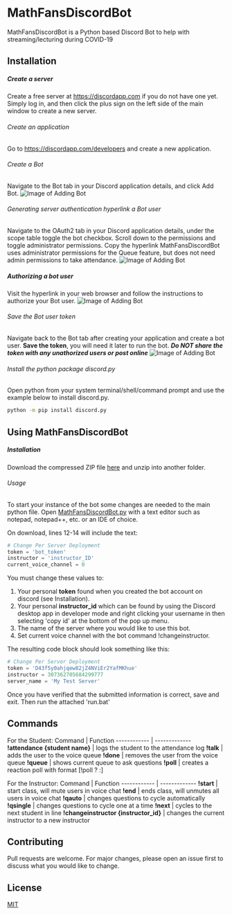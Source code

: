 # MathFansDiscordBot

MathFansDiscordBot is a Python based Discord Bot to help with streaming/lecturing during COVID-19

## Installation
##### Create a server
Create a free server at https://discordapp.com if you do not have one yet. Simply log in, and then click the plus sign on the left side of the main window to create a new server.

###### Create an application
Go to https://discordapp.com/developers and create a new application.

###### Create a Bot
Navigate to the Bot tab in your Discord application details, and click Add Bot.
![Image of Adding Bot](https://i.imgur.com/1ZhnfNp.png)

###### Generating server authentication hyperlink a Bot user
Navigate to the OAuth2 tab in your Discord application details, under the scope table toggle the bot checkbox. Scroll down to the permissions and toggle administrator permissions. Copy the hyperlink
MathFansDiscordBot uses administrator permissions for the Queue feature, but does not need admin permissions to take attendance.
![Image of Adding Bot](https://i.imgur.com/iJJY7md.png)

##### Authorizing a bot user
Visit the hyperlink in your web browser and follow the instructions to authorize your Bot user.
![Image of Adding Bot](https://i.imgur.com/0bvAitV.png)

###### Save the Bot user token
Navigate back to the Bot tab after creating your application and create a bot user. **Save the token**, you will need it later to run the bot. ***Do NOT share the token with any unathorized users or post online***
![Image of Adding Bot](https://i.imgur.com/m9IKkVO.png)

###### Install the python package discord.py
Open python from your system terminal/shell/command prompt and use the example below to install discord.py.

```bash
python -m pip install discord.py
```

## Using MathFansDiscordBot

##### Installation
Download the compressed ZIP file [here](https://github.com/PerryProjects/MathFansDiscordBot/archive/master.zip) and unzip into another folder.

###### Usage
To start your instance of the bot some changes are needed to the main python file.
Open [MathFansDiscordBot.py](https://github.com/PerryProjects/MathFansDiscordBot/blob/master/mathfansdiscordbot.py) with a text editor such as notepad, notepad++, etc. or an IDE of choice.

On download, lines 12-14 will include the text:
```python
# Change Per Server Deployment
token = 'bot_token'
instructor = 'instructor_ID'
current_voice_channel = 0
```

You must change these values to:
1. Your personal **token** found when you created the bot account on discord (see Installation).
2. Your personal **instructor_id** which can be found by using the Discord desktop app in developer mode and right clicking your username in then selecting 'copy id' at the bottom of the pop up menu.
3. The name of the server where you would like to use this bot.
4. Set current voice channel with the bot command !changeinstructor.

The resulting code block should look something like this:
```python
# Change Per Server Deployment
token = 'D43f5y0ahjqew82jZ4NViEr2YafMKhue'
instructor = 307362705684299777
server_name = 'My Test Server'
```

Once you have verified that the submitted information is correct, save and exit. Then run the attached 'run.bat'

## Commands

For the Student:
Command | Function
------------ | -------------
**!attendance {student name}** | logs the student to the attendance log
**!talk** | adds the user to the voice queue
**!done** | removes the user from the voice queue
**!queue** | shows current queue to ask questions
**!poll** | creates a reaction poll with format [!poll <question>? <option1>:<option2>]

For the Instructor:
Command | Function
------------ | -------------
**!start** | start class, will mute users in voice chat
**!end** | ends class, will unmutes all users in voice chat
**!qauto** | changes questions to cycle automatically
**!qsingle** | changes questions to cycle one at a time
**!next** | cycles to the next student in line
**!changeinstructor {instructor_id}** | changes the current instructor to a new instructor

## Contributing
Pull requests are welcome. For major changes, please open an issue first to discuss what you would like to change.

## License
[MIT](https://choosealicense.com/licenses/mit/)
